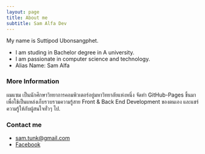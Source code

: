 ```yaml
---
layout: page
title: About me
subtitle: Sam Alfa Dev
---
```


My name is Suttipod Ubonsangphet.

- I am studing in Bachelor degree in A university.
- I am passionate in computer science and technology.
- Alias Name: Sam Alfa

### More Information

ผมแซม เป็นนักศึกษาวิทยาการคอมพิวเตอร์อยู่มหาวิทยาลัยแห่งหนึ่ง จัดทำ GitHub-Pages ขึ้นมาเพื่อใช้เป็นแหล่งเก็บรวบรวมความรู้สาย Front & Back End Development ของตนเอง และแชร์ความรู้ให้กับผู้สนใจทั่วๆ ไป.

### Contact me

- [sam.tunk@gmail.com](mailto:email@domain.com)
- [Facebook](https://www.facebook.com/sam.tunk)
